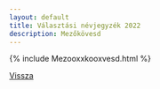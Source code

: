 ```yaml
---
layout: default
title: Választási névjegyzék 2022
description: Mezőkövesd
---
```


{% include Mezooxxkooxvesd.html %}

[Vissza](./)